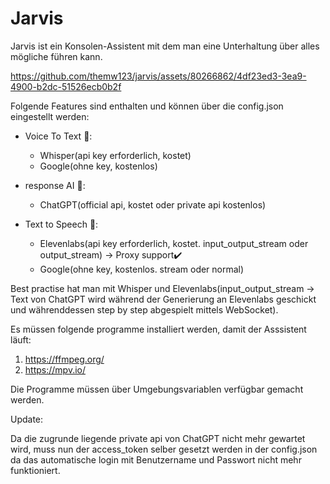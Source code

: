# Jarvis

Jarvis ist ein Konsolen-Assistent mit dem man eine Unterhaltung über alles mögliche führen kann.


https://github.com/themw123/jarvis/assets/80266862/4df23ed3-3ea9-4900-b2dc-51526ecb0b2f


Folgende Features sind enthalten und können über die config.json eingestellt werden:

- Voice To Text 📝:
    - Whisper(api key erforderlich, kostet)
    - Google(ohne key, kostenlos)

- response AI 🧠:
    - ChatGPT(official api, kostet oder private api kostenlos)

- Text to Speech 💬:
    - Elevenlabs(api key erforderlich, kostet. input_output_stream oder output_stream) -> Proxy support✔️
    - Google(ohne key, kostenlos. stream oder normal)

Best practise hat man mit Whisper und Elevenlabs(input_output_stream -> Text von ChatGPT wird während der Generierung an Elevenlabs geschickt und währenddessen step by step abgespielt mittels WebSocket).


Es müssen folgende programme installiert werden, damit der Asssistent läuft:

1. https://ffmpeg.org/
2. https://mpv.io/

Die Programme müssen über Umgebungsvariablen verfügbar gemacht werden.




Update:

Da die zugrunde liegende private api von ChatGPT nicht mehr gewartet wird, muss nun der access_token selber gesetzt werden in der config.json da das automatische login mit Benutzername und Passwort nicht mehr funktioniert.


